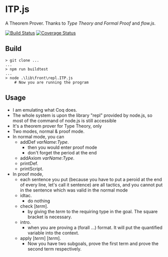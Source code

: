 # ITP.js
A Theorem Prover. Thanks to *Type Theory and Formal Proof* and *flow.js*.

[![Build Status](https://travis-ci.org/DKXXXL/ITP.js.svg?branch=master)](https://travis-ci.org/DKXXXL/ITP.js)
[![Coverage Status](https://coveralls.io/repos/github/DKXXXL/ITP.js/badge.svg)](https://coveralls.io/github/DKXXXL/ITP.js)


## Build
``` 
> git clone ... 
...
> npm run buildtest
...
> node .\lib\front\repl.ITP.js
    # Now you are running the program 
``` 

## Usage
* I am emulating what Coq does.
* The whole system is upon the library "repl" provided by node.js, so most of the command of node.js is still accessible
* It's a theorem prover for Type Theory, only
* Two modes, normal & proof mode.
* In normal mode, you can
    * addDef *varName*:*Type*.
        * then you would enter proof mode
        * don't forget the period at the end
    * addAxiom *varName*:*Type*.
    * printDef.
    * printScript.
* In proof mode,
    * each sentence you put (because you have to put a peroid at the end of every line, let's call it sentence) are all tactics, and you cannot put in the sentence which was valid in the normal mode
    * idtac. 
        * do nothing
    * check [*term*].
        * by giving the *term* to the requiring type in the goal. The square bracket is necessary.
    * intro.
        * when you are proving a (forall ...) format. It will put the quantified variable into the context.
    * apply [*term*] [*term*].
        * Now you have two subgoals, prove the first term and prove the second term respectively.
